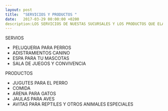 ```yaml
---
layout: post
title:  "SERVICIOS Y PRODUCTOS "
date:   2017-03-29 00:00:00 +0200
description:LOS SERVICIOS DE NUESTAS SUCURSALES Y LOS PRODUCTOS QUE ELABORAMOS .
---
```


SERVIOS 
  * PELUQUERIA PARA PERROS
  * ADISTRAMIENTOS CANINO 
  * ESPA PARA TU MASCOTAS 
  * SALA DE JUEGOS Y CONVIVENCIA 
  
PRODUCTOS 
  * JUGUTES PARA EL PERRO
  * COMIDA 
  * ARENA PARA GATOS 
  * JAULAS PARA AVES 
  * AVITAS PARA REPTILES Y OTROS ANIMALES ESPECIALES
